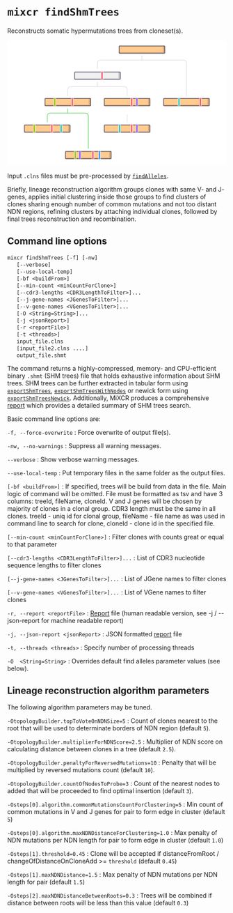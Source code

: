 # `mixcr findShmTrees`

Reconstructs somatic hypermutations trees from cloneset(s).

![](pics/findShmTrees.svg)

Input `.clns` files must be pre-processed by [`findAlleles`](mixcr-findAlleles.md).

Briefly, lineage reconstruction algorithm groups clones with same V- and J- genes, applies initial clustering inside those groups to find clusters of clones sharing enough number of common mutations and not too distant NDN regions, refining clusters by attaching individual clones, followed by final trees reconstruction and recombination.

## Command line options

```
mixcr findShmTrees [-f] [-nw] 
   [--verbose] 
   [--use-local-temp] 
   [-bf <buildFrom>]
   [--min-count <minCountForClone>] 
   [--cdr3-lengths <CDR3LengthToFilter>]... 
   [--j-gene-names <JGenesToFilter>]... 
   [--v-gene-names <VGenesToFilter>]... 
   [-O <String=String>]...
   [-j <jsonReport>] 
   [-r <reportFile>] 
   [-t <threads>]
   input_file.clns
   [input_file2.clns ....] 
   output_file.shmt
```
The command returns a highly-compressed, memory- and CPU-efficient binary `.shmt` (SHM trees) file that holds exhaustive information about SHM trees. SHM trees can be further extracted in tabular form using [`exportShmTrees`](./mixcr-export.md#shm-trees-tables), [`exportShmTreesWithNodes`](./mixcr-export.md#shm-trees-with-nodes-tables) or newick form using [`exportShmTreesNewick`](./mixcr-exportShmTreesNewick.md). Additionally, MiXCR produces a comprehensive [report](./report-findShmTrees.md) which provides a detailed summary of SHM trees search.

Basic command line options are:

`-f, --force-overwrite`
: Force overwrite of output file(s).

`-nw, --no-warnings`
: Suppress all warning messages.

`--verbose`
: Show verbose warning messages.

`--use-local-temp`
: Put temporary files in the same folder as the output files.

`[-bf <buildFrom>]`
: If specified, trees will be build from data in the file. Main logic of command will be omitted. File must be formatted as tsv and have 3 columns: treeId, fileName, cloneId. V and J genes will be chosen by majority of clones in a clonal group. CDR3 length must be the same in all clones. treeId - uniq id for clonal group, fileName - file name as was used in command line to search for clone, cloneId - clone id in the specified file.

`[--min-count <minCountForClone>]`
: Filter clones with counts great or equal to that parameter

`[--cdr3-lengths <CDR3LengthToFilter>]...`
: List of CDR3 nucleotide sequence lengths to filter clones

`[--j-gene-names <JGenesToFilter>]...`
: List of JGene names to filter clones

`[--v-gene-names <VGenesToFilter>]...`
: List of VGene names to filter clones

`-r, --report <reportFile>`
: [Report](./report-findShmTrees.md) file (human readable version, see -j / --json-report for machine readable report)

`-j, --json-report <jsonReport>`
: JSON formatted [report](./report-findShmTrees.md) file

`-t, --threads <threads>`
: Specify number of processing threads

`-O  <String=String>` 
: Overrides default find alleles parameter values (see below).

## Lineage reconstruction algorithm parameters

The following algorithm parameters may be tuned.

`-OtopologyBuilder.topToVoteOnNDNSize=5`
: Count of clones nearest to the root that will be used to determinate borders of NDN region (default `5`).

`-OtopologyBuilder.multiplierForNDNScore=2.5`
: Multiplier of NDN score on calculating distance between clones in a tree (default `2.5`).

`-OtopologyBuilder.penaltyForReversedMutations=10`
: Penalty that will be multiplied by reversed mutations count (default `10`).

`-OtopologyBuilder.countOfNodesToProbe=3`
: Count of the nearest nodes to added that will be proceeded to find optimal insertion (default `3`).

`-Osteps[0].algorithm.commonMutationsCountForClustering=5`
: Min count of common mutations in V and J genes for pair to form edge in cluster (default `5`) 

`-Osteps[0].algorithm.maxNDNDistanceForClustering=1.0`
: Max penalty of NDN mutations per NDN length for pair to form edge in cluster (default `1.0`) 

`-Osteps[1].threshold=0.45`
: Clone will be accepted if distanceFromRoot / changeOfDistanceOnCloneAdd >= `threshold` (default `0.45`) 

`-Osteps[1].maxNDNDistance=1.5`
: Max penalty of NDN mutations per NDN length for pair (default `1.5`) 

`-Osteps[2].maxNDNDistanceBetweenRoots=0.3`
: Trees will be combined if distance between roots will be less than this value (default `0.3`) 
